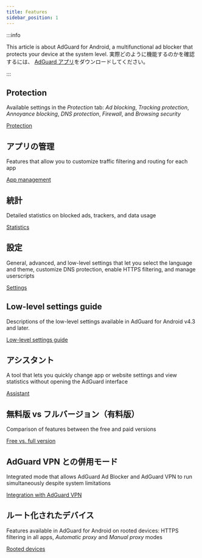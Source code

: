 ```yaml
---
title: Features
sidebar_position: 1
---
```


:::info

This article is about AdGuard for Android, a multifunctional ad blocker that protects your device at the system level. 実際どのように機能するのかを確認するには、 [AdGuard アプリ](https://agrd.io/download-kb-adblock)をダウンロードしてください。

:::

## Protection

Available settings in the _Protection_ tab: _Ad blocking_, _Tracking protection_, _Annoyance blocking_, _DNS protection_, _Firewall_, and _Browsing security_

[Protection](/adguard-for-android/features/protection/protection.md)

## アプリの管理

Features that allow you to customize traffic filtering and routing for each app

[App management](/adguard-for-android/features/app-management.md)

## 統計

Detailed statistics on blocked ads, trackers, and data usage

[Statistics](/adguard-for-android/features/statistics.md)

## 設定

General, advanced, and low-level settings that let you select the language and theme, customize DNS protection, enable HTTPS filtering, and manage userscripts

[Settings](/adguard-for-android/features/settings.md)

## Low-level settings guide

Descriptions of the low-level settings available in AdGuard for Android v4.3 and later.

[Low-level settings guide](/adguard-for-android/features/low-level-settings.md)

## アシスタント

A tool that lets you quickly change app or website settings and view statistics without opening the AdGuard interface

[Assistant](/adguard-for-android/features/assistant.md)

## 無料版 vs フルバージョン（有料版）

Comparison of features between the free and paid versions

[Free vs. full version](/adguard-for-android/features/free-vs-full.mdx)

## AdGuard VPN との併用モード

Integrated mode that allows AdGuard Ad Blocker and AdGuard VPN to run simultaneously despite system limitations

[Integration with AdGuard VPN](/adguard-for-android/features/integration-with-vpn.md)

## ルート化されたデバイス

Features available in AdGuard for Android on rooted devices: HTTPS filtering in all apps, _Automatic proxy_ and _Manual proxy_ modes

[Rooted devices](/adguard-for-android/features/rooted.md)
